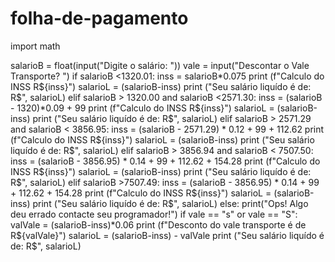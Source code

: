 # folha-de-pagamento
import math

salarioB = float(input("Digite o salário: "))
vale =  input("Descontar o Vale Transporte? ")
if salarioB <1320.01:
    inss = salarioB*0.075
    print (f"Calculo do INSS R${inss}")
    salarioL = (salarioB-inss)
    print ("Seu salário liquído é de: R$", salarioL)
elif salarioB > 1320.00 and salarioB <2571.30:
    inss = (salarioB - 1320)*0.09 + 99
    print (f"Calculo do INSS R${inss}")
    salarioL = (salarioB-inss)
    print ("Seu salário liquído é de: R$", salarioL)
elif salarioB > 2571.29 and salarioB < 3856.95:
    inss = (salarioB - 2571.29) * 0.12 + 99 + 112.62
    print (f"Calculo do INSS R${inss}")
    salarioL = (salarioB-inss)
    print ("Seu salário liquído é de: R$", salarioL)
elif salarioB > 3856.94 and salarioB < 7507.50:
    inss = (salarioB - 3856.95) * 0.14 + 99 + 112.62 + 154.28
    print (f"Calculo do INSS R${inss}")
    salarioL = (salarioB-inss)
    print ("Seu salário liquído é de: R$", salarioL)
elif salarioB >7507.49:
    inss = (salarioB - 3856.95) * 0.14 + 99 + 112.62 + 154.28
    print (f"Calculo do INSS R${inss}")
    salarioL = (salarioB-inss)
    print ("Seu salário liquído é de: R$", salarioL)
else:
    print("Ops! Algo deu errado contacte seu programador!")
if vale == "s" or vale == "S":
    valVale = (salarioB-inss)*0.06
    print (f"Desconto do vale transporte é de R${valVale}")
    salarioL = (salarioB-inss) - valVale
    print ("Seu salário liquído é de: R$", salarioL)
    
     
